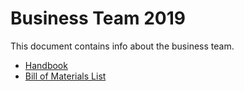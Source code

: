 # Business Team 2019

This document contains info about the business team.

* [Handbook](https://docs.google.com/document/d/1z8Q5IskTSHWTIa7sUUsxmG4jVlJJtzwI2mfLv8c8XT0/edit?usp=sharing)
* [Bill of Materials List](https://docs.google.com/spreadsheets/d/1OLk1AAOCzAq_tsciExt0y5upBe4oIgTq-XNJ8KFBD48/edit?usp=sharing)
